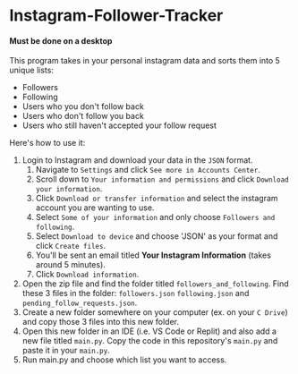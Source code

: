 # Instagram-Follower-Tracker
#### Must be done on a desktop ####
This program takes in your personal instagram data and sorts them into 5 unique lists:
* Followers
* Following
* Users who you don't follow back
* Users who don't follow you back
* Users who still haven't accepted your follow request

Here's how to use it:

1. Login to Instagram and download your data in the `JSON` format. 
    1. Navigate to `Settings` and click `See more in Accounts Center`.
    1. Scroll down to `Your information and permissions` and click `Download your information`.
    1. Click `Download or transfer information` and select the instagram account you are wanting to use. 
    1. Select `Some of your information` and only choose `Followers and following`. 
    1. Select `Download to device` and choose 'JSON' as your format and click `Create files`. 
    1. You'll be sent an email titled **Your Instagram Information** (takes around 5 minutes).
    1. Click `Download information`.
2. Open the zip file and find the folder titled `followers_and_following`. Find these 3 files in the folder: `followers.json` `following.json` and `pending_follow_requests.json`.
3. Create a new folder somewhere on your computer (ex. on your `C Drive`) and copy those 3 files into this new folder.
4. Open this new folder in an IDE (i.e. VS Code or Replit) and also add a new file titled `main.py`. Copy the code in this repository's `main.py` and paste it in your `main.py`.
5. Run main.py and choose which list you want to access.
